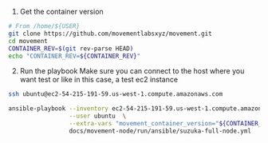 

1. Get the container version
```bash
# From /home/${USER}
git clone https://github.com/movementlabsxyz/movement.git
cd movement
CONTAINER_REV=$(git rev-parse HEAD)
echo "CONTAINER_REV=${CONTAINER_REV}"
```


2. Run the playbook
Make sure you can connect to the host where you want test or like in this case, a test
ec2 instance
```bash
ssh ubuntu@ec2-54-215-191-59.us-west-1.compute.amazonaws.com
```

```bash
ansible-playbook --inventory ec2-54-215-191-59.us-west-1.compute.amazonaws.com, \
                 --user ubuntu  \
                 --extra-vars "movement_container_version="${CONTAINER_REV}"" \
                 docs/movement-node/run/ansible/suzuka-full-node.yml
```
